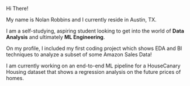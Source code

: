 Hi There!

My name is Nolan Robbins and I currently reside in Austin, TX.

I am a self-studying, aspiring student looking to get into the world of **Data Analysis** and ultimately **ML Engineering**.

On my profile, I included my first coding project which shows EDA and BI techniques to analyze a subset of some Amazon Sales Data!

I am currently working on an end-to-end ML pipeline for a HouseCanary Housing dataset that shows a regression analysis on the future prices of homes.


